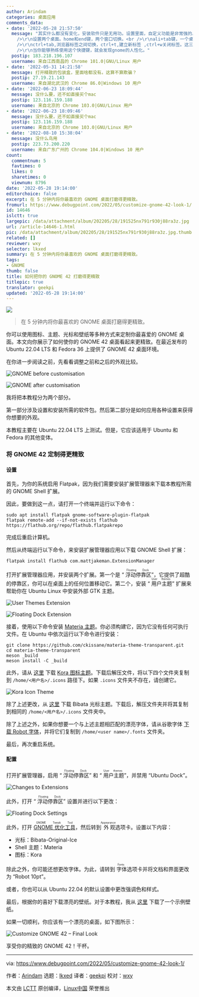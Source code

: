```yaml
---
author: Arindam
categories: 桌面应用
comments_data:
- date: '2022-05-28 21:57:50'
  message: "其实什么都没有变化，安装软件只是无用功。设置里面，自定义功能是非常强的。<br />\r\n快捷键设置：全屏快捷键为ctrl+空格。桌面按，上中下三层，变中下两层。应用按，应用全屏。<br
    />\r\n设置两个桌面。home和end键，两个窗口切换。<br />\r\nali+tab键，一个桌面应用程序之间切换。<br />\r\nalt+数字键，启动托盘内的应用程序。<br
    />\r\nctrl+tab,浏览器标签之间切换，ctrl+t,建立新标签 ,ctrl+w关闭标签。这三个键，在浏览器f11全屏非常好用。<br />\r\nwin+空格，在中文和英文切换。<br
    />\r\n当你能够熟练使用这个快捷键，就会发现gnome的人性化。"
  postip: 183.218.196.107
  username: 来自江西南昌的 Chrome 101.0|GNU/Linux 用户
- date: '2022-05-31 14:21:58'
  message: 打开精致的包装盒，里面啥都没有。这算不算欺骗？
  postip: 27.19.21.143
  username: 来自湖北武汉的 Chrome 86.0|Windows 10 用户
- date: '2022-06-23 18:09:44'
  message: 没什么要，还不如直接买个mac
  postip: 123.116.159.188
  username: 来自北京的 Chrome 103.0|GNU/Linux 用户
- date: '2022-06-23 18:09:46'
  message: 没什么要，还不如直接买个mac
  postip: 123.116.159.188
  username: 来自北京的 Chrome 103.0|GNU/Linux 用户
- date: '2022-08-10 15:38:04'
  message: 没什么鸟用
  postip: 223.73.200.220
  username: 来自广东广州的 Chrome 104.0|Windows 10 用户
count:
  commentnum: 5
  favtimes: 0
  likes: 0
  sharetimes: 0
  viewnum: 8796
date: '2022-05-28 19:14:00'
editorchoice: false
excerpt: 在 5 分钟内将你最喜欢的 GNOME 桌面打磨得更精致。
fromurl: https://www.debugpoint.com/2022/05/customize-gnome-42-look-1/
id: 14646
islctt: true
largepic: /data/attachment/album/202205/28/191525nx791r930j88ra3z.jpg
url: /article-14646-1.html
pic: /data/attachment/album/202205/28/191525nx791r930j88ra3z.jpg.thumb.jpg
related: []
reviewer: wxy
selector: lkxed
summary: 在 5 分钟内将你最喜欢的 GNOME 桌面打磨得更精致。
tags:
- GNOME
thumb: false
title: 如何把你的 GNOME 42 打磨得更精致
titlepic: true
translator: geekpi
updated: '2022-05-28 19:14:00'
---
```


![](/data/attachment/album/202205/28/191525nx791r930j88ra3z.jpg)



> 
> 在 5 分钟内将你最喜欢的 GNOME 桌面打磨得更精致。
> 
> 
> 


你可以使用图标、主题、光标和壁纸等多种方式来定制你最喜爱的 GNOME 桌面。本文向你展示了如何使你的 GNOME 42 桌面看起来更精致。在最近发布的 Ubuntu 22.04 LTS 和 Fedora 36 上提供了 GNOME 42 桌面环境。


在你进一步阅读之前，先看看调整之前和之后的外观比较。


![GNOME before customisation](/data/attachment/album/202205/28/191403jw8homxpuyzbxobo.jpg)


![GNOME after customisation](/data/attachment/album/202205/28/191402ooqt4p7hpb4i4hjh.jpg)


我将把本教程分为两个部分。


第一部分涉及设置和安装所需的软件包。然后第二部分是如何应用各种设置来获得你想要的外观。


本教程主要在 Ubuntu 22.04 LTS 上测试。但是，它应该适用于 Ubuntu 和 Fedora 的其他变体。


### 将 GNOME 42 定制得更精致


#### 设置


首先，为你的系统启用 Flatpak，因为我们需要安装扩展管理器来下载本教程所需的 GNOME Shell 扩展。


因此，要做到这一点，请打开一个终端并运行以下命令：



```
sudo apt install flatpak gnome-software-plugin-flatpak
flatpak remote-add --if-not-exists flathub https://flathub.org/repo/flathub.flatpakrepo

```

完成后重启计算机。


然后从终端运行以下命令，来安装扩展管理器应用以下载 GNOME Shell 扩展：



```
flatpak install flathub com.mattjakeman.ExtensionManager

```

打开扩展管理器应用，并安装两个扩展。第一个是 “<ruby> 浮动停靠区 <rt>  Floating Dock </rt></ruby>”，它提供了超酷的停靠区，你可以在桌面上的任何位置移动它。第二个，安装 “<ruby> 用户主题 <rt>  User themes </rt></ruby>” 扩展来帮助你在 Ubuntu Linux 中安装外部 GTK 主题。


![User Themes Extension](/data/attachment/album/202205/28/191404hq76866x9px1q1k2.jpg)


![Floating Dock Extension](/data/attachment/album/202205/28/191404dd5715xp5phdiypr.jpg)


接着，使用以下命令安装 [Materia 主题](https://github.com/ckissane/materia-theme-transparent)。你必须构建它，因为它没有任何可执行文件。在 Ubuntu 中依次运行以下命令进行安装：



```
git clone https://github.com/ckissane/materia-theme-transparent.git
cd materia-theme-transparent
meson _build
meson install -C _build

```

此外，请从 [这里](https://github.com/bikass/kora/archive/refs/heads/master.zip) 下载 [Kora 图标主题](https://github.com/bikass/kora/)。下载后解压文件，将以下四个文件夹复制到 `/home/<用户名>/.icons` 路径下。如果 `.icons` 文件夹不存在，请创建它。


![Kora Icon Theme](/data/attachment/album/202205/28/191404yyo1kz3855jzz270.jpg)


除了上述更改，从 [这里](https://www.pling.com/p/1197198/) 下载 Bibata 光标主题。下载后，解压文件夹并将其复制到相同的 `/home/<用户名>/.icons` 文件夹中。


除了上述之外，如果你想要一个与上述主题相匹配的漂亮字体，请从谷歌字体 [下载 Robot 字体](https://fonts.google.com/specimen/Roboto)，并将它们复制到 `/home/<user name>/.fonts` 文件夹。


最后，再次重启系统。


#### 配置


打开扩展管理器，启用 “<ruby> 浮动停靠区 <rt>  Floating Dock </rt></ruby>” 和 “<ruby> 用户主题 <rt>  User themes </rt></ruby>”，并禁用 “Ubuntu Dock”。


![Changes to Extensions](/data/attachment/album/202205/28/191404nzzoy6g0yhk6cxkn.jpg)


此外，打开 “<ruby> 浮动停靠区 <rt>  Floating Dock </rt></ruby>” 设置并进行以下更改：


![Floating Dock Settings](/data/attachment/album/202205/28/191404xldxx6ms06zhlsl0.jpg)


此外，打开 <ruby> <a href="https://www.debugpoint.com/2018/05/customize-your-ubuntu-desktop-using-gnome-tweak/">  GNOME 优化工具 </a> <rt>  GNOME Tweak Tool </rt></ruby>，然后转到<ruby> 外观 <rt>  Appearance </rt></ruby>选项卡。设置以下内容：


* 光标：Bibata-Original-Ice
* Shell 主题：Materia
* 图标：Kora


除此之外，你可能还想更改字体。为此，请转到<ruby> 字体 <rt>  Fonts </rt></ruby>选项卡并将文档和界面更改为 “Robot 10pt”。


或者，你也可以从 Ubuntu 22.04 的默认设置中更改强调色和样式。


最后，根据你的喜好下载漂亮的壁纸。对于本教程，我从 [这里](https://www.pexels.com/photo/colorful-blurred-image-6985048/) 下载了一个示例壁纸。


如果一切顺利，你应该有一个漂亮的桌面，如下图所示：


![Customize GNOME 42 – Final Look](/data/attachment/album/202205/28/191404w7sw9v99dck6swvd.jpg)


享受你的精致的 GNOME 42！干杯。




---


via: <https://www.debugpoint.com/2022/05/customize-gnome-42-look-1/>


作者：[Arindam](https://www.debugpoint.com/author/admin1/) 选题：[lkxed](https://github.com/lkxed) 译者：[geekpi](https://github.com/geekpi) 校对：[wxy](https://github.com/wxy)


本文由 [LCTT](https://github.com/LCTT/TranslateProject) 原创编译，[Linux中国](https://linux.cn/) 荣誉推出
